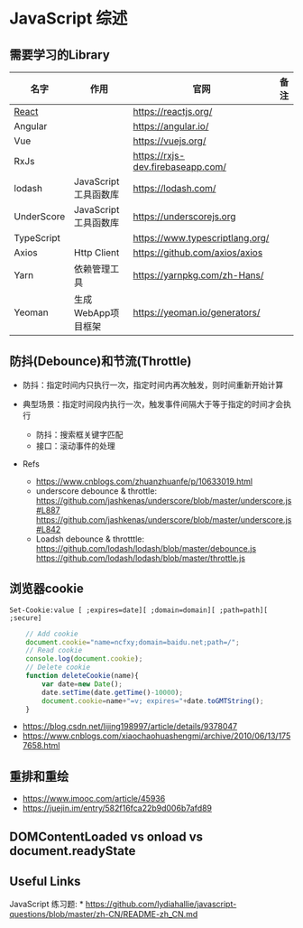 # JavaScript 综述

## 需要学习的Library

| 名字                | 作用                 | 官网                                | 备注 |
|---------------------|----------------------|-------------------------------------|------|
| [React](./React.md) |                      | <https://reactjs.org/>              |      |
| Angular             |                      | <https://angular.io/>               |      |
| Vue                 |                      | <https://vuejs.org/>                |      |
| RxJs                |                      | <https://rxjs-dev.firebaseapp.com/> |      |
| lodash              | JavaScript工具函数库 | <https://lodash.com/>               |      |
| UnderScore          | JavaScript工具函数库 | <https://underscorejs.org>          |      |
| TypeScript          |                      | <https://www.typescriptlang.org/>   |      |
| Axios               | Http Client          | <https://github.com/axios/axios>    |      |
| Yarn                | 依赖管理工具         | <https://yarnpkg.com/zh-Hans/>      |      |
| Yeoman              | 生成WebApp项目框架   | <https://yeoman.io/generators/>     |      |

## 防抖(Debounce)和节流(Throttle)

* 防抖：指定时间内只执行一次，指定时间内再次触发，则时间重新开始计算
* 典型场景：指定时间段内执行一次，触发事件间隔大于等于指定的时间才会执行
  * 防抖：搜索框关键字匹配
  * 接口：滚动事件的处理

* Refs
  * <https://www.cnblogs.com/zhuanzhuanfe/p/10633019.html>
  * underscore debounce & throttle:
    <https://github.com/jashkenas/underscore/blob/master/underscore.js#L887>
    <https://github.com/jashkenas/underscore/blob/master/underscore.js#L842>
  * Loadsh debounce & throtttle:
    <https://github.com/lodash/lodash/blob/master/debounce.js>
    <https://github.com/lodash/lodash/blob/master/throttle.js>

## 浏览器cookie

`Set-Cookie:value [ ;expires=date][ ;domain=domain][ ;path=path][ ;secure]`

```javascript
    // Add cookie
    document.cookie="name=ncfxy;domain=baidu.net;path=/";
    // Read cookie
    console.log(document.cookie);
    // Delete cookie
    function deleteCookie(name){
        var date=new Date();
        date.setTime(date.getTime()-10000);
        document.cookie=name+"=v; expires="+date.toGMTString();
    }
```

* <https://blog.csdn.net/lijing198997/article/details/9378047>
* <https://www.cnblogs.com/xiaochaohuashengmi/archive/2010/06/13/1757658.html>

## 重排和重绘

* <https://www.imooc.com/article/45936>
* <https://juejin.im/entry/582f16fca22b9d006b7afd89>

## DOMContentLoaded vs onload vs document.readyState

## Useful Links

JavaScript 练习题:
    * <https://github.com/lydiahallie/javascript-questions/blob/master/zh-CN/README-zh_CN.md>
